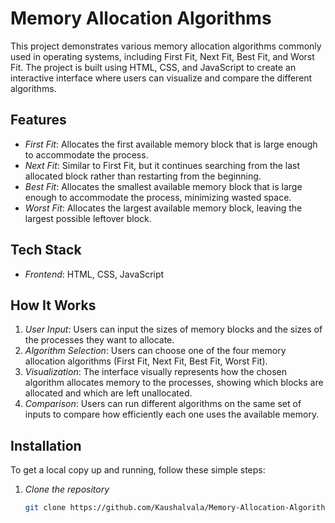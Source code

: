 # Memory Allocation Algorithms

This project demonstrates various memory allocation algorithms commonly used in operating systems, including First Fit, Next Fit, Best Fit, and Worst Fit. The project is built using HTML, CSS, and JavaScript to create an interactive interface where users can visualize and compare the different algorithms.

## Features

- *First Fit*: Allocates the first available memory block that is large enough to accommodate the process.
- *Next Fit*: Similar to First Fit, but it continues searching from the last allocated block rather than restarting from the beginning.
- *Best Fit*: Allocates the smallest available memory block that is large enough to accommodate the process, minimizing wasted space.
- *Worst Fit*: Allocates the largest available memory block, leaving the largest possible leftover block.



## Tech Stack

- *Frontend*: HTML, CSS, JavaScript

## How It Works

1. *User Input*: Users can input the sizes of memory blocks and the sizes of the processes they want to allocate.
2. *Algorithm Selection*: Users can choose one of the four memory allocation algorithms (First Fit, Next Fit, Best Fit, Worst Fit).
3. *Visualization*: The interface visually represents how the chosen algorithm allocates memory to the processes, showing which blocks are allocated and which are left unallocated.
4. *Comparison*: Users can run different algorithms on the same set of inputs to compare how efficiently each one uses the available memory.

## Installation

To get a local copy up and running, follow these simple steps:

1. *Clone the repository*
   ```bash
   git clone https://github.com/Kaushalvala/Memory-Allocation-Algorithm.git
